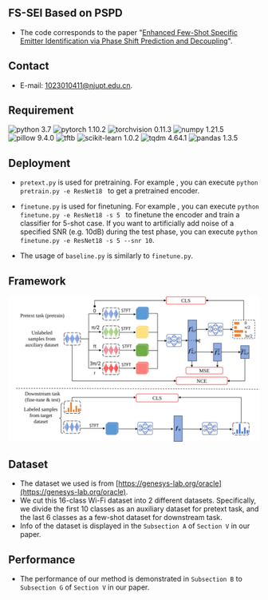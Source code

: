 ## FS-SEI Based on PSPD
* The code corresponds to the paper "[Enhanced Few-Shot Specific Emitter Identification via Phase Shift Prediction and Decoupling](https://ieeexplore.ieee.org/document/10614374)".

## Contact
* E-mail: [1023010411@njupt.edu.cn](mailto:1023010411@njupt.edu.cn).

## Requirement
![python 3.7](https://img.shields.io/badge/python-3.7-blue)
![pytorch 1.10.2](https://img.shields.io/badge/pytorch-1.10.2-blue)
![torchvision 0.11.3](https://img.shields.io/badge/torchvision-0.11.3-blue)
![numpy 1.21.5](https://img.shields.io/badge/numpy-1.21.5-blue)
![pillow 9.4.0](https://img.shields.io/badge/pillow-9.4.0-blue)
![tftb](https://img.shields.io/badge/tftb-9.4.0-blue)
![scikit-learn 1.0.2](https://img.shields.io/badge/scikit--learn-1.0.2-blue)
![tqdm 4.64.1](https://img.shields.io/badge/tqdm-4.64.1-blue)
![pandas 1.3.5](https://img.shields.io/badge/pandas-1.3.5-blue)

## Deployment
* `pretext.py` is used for pretraining. For example , you can execute `python pretrain.py -e ResNet18 ` to get a pretrained encoder.

* `finetune.py` is used for finetuning. For example , you can execute `python finetune.py -e ResNet18 -s 5 ` to finetune the encoder and train a classifier for 5-shot case.  If you want to artificially add noise of a specified SNR (e.g. 10dB) during the test phase, you can execute `python finetune.py -e ResNet18 -s 5 --snr 10`.

* The usage of `baseline.py` is similarly to `finetune.py`.

## Framework
![Framework of FS-SEI Method Using PSPD](./fig/framework.svg)

## Dataset
* The dataset we used is from [https://genesys-lab.org/oracle](https://genesys-lab.org/oracle).
* We cut this 16-class Wi-Fi dataset into 2 different datasets. Specifically, we divide the first 10 classes as
  an auxiliary dataset for pretext task, and the last 6 classes as a few-shot dataset for downstream task.
* Info of the dataset is displayed in the `Subsection A` of `Section V` in our paper.

## Performance
* The performance of our method is demonstrated in `Subsection B` to `Subsection G` of `Section V` in our paper.
